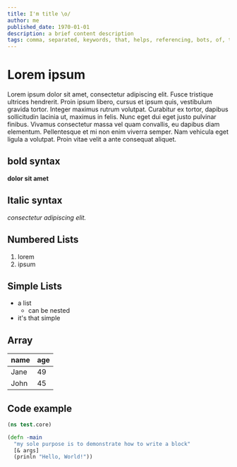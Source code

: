 ```yaml
---
title: I'm title \o/
author: me
published_date: 1970-01-01
description: a brief content description
tags: comma, separated, keywords, that, helps, referencing, bots, of, the, internet
---
```


# Lorem ipsum
Lorem ipsum dolor sit amet, consectetur adipiscing elit. Fusce tristique ultrices hendrerit. Proin ipsum libero, cursus et ipsum quis, vestibulum gravida tortor. Integer maximus rutrum volutpat. Curabitur ex tortor, dapibus sollicitudin lacinia ut, maximus in felis. Nunc eget dui eget justo pulvinar finibus. Vivamus consectetur massa vel quam convallis, eu dapibus diam elementum. Pellentesque et mi non enim viverra semper. Nam vehicula eget ligula a volutpat. Proin vitae velit a ante consequat aliquet.

## bold syntax
**dolor sit amet**

## Italic syntax
*consectetur adipiscing elit.*

## Numbered Lists
1. lorem
2. ipsum

## Simple Lists
- a list
  - can be nested
- it's that simple

## Array
| name | age |
|------|-----|
| Jane | 49  |
| John | 45  |

## Code example
```clojure
(ns test.core)

(defn -main
  "my sole purpose is to demonstrate how to write a block"
  [& args]
  (prinln "Hello, World!"))
```
